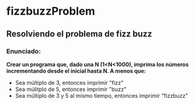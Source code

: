 # fizzbuzzProblem

## Resolviendo el problema de fizz buzz

### Enunciado:

**Crear un programa que, dado una N (1<N<1000), imprima los números incrementando desde el inicial hasta N. A menos que:**

- Sea múltiplo de 3, entonces imprimir "fizz"
- Sea múlitplo de 5, entonces imprimir "buzz"
- Sea múltiplo de 3 y 5 al mismo tiempo, entonces imprimir "fizzbuzz"
